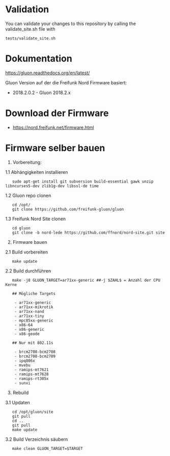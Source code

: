 # Validation

You can validate your changes to this repository by calling the validate_site.sh file with

    tests/validate_site.sh

# Dokumentation

https://gluon.readthedocs.org/en/latest/

Gluon Version auf der die Freifunk Nord Firmware basiert:

* 2018.2.0.2 - Gluon 2018.2.x

# Download der Firmware

* https://nord.freifunk.net/firmware.html

# Firmware selber bauen

1. Vorbereitung:

  1.1 Abhängigkeiten installieren

       sudo apt-get install git subversion build-essential gawk unzip libncurses5-dev zlib1g-dev libssl-de time

  1.2 Gluon repo clonen

       cd /opt/
       git clone https://github.com/freifunk-gluon/gluon

  1.3 Freifunk Nord Site clonen

       cd gluon
       git clone -b nord-lede https://github.com/ffnord/nord-site.git site

2. Firmware bauen

  2.1 Build vorbereiten

       make update

  2.2 Build durchführen

       make -j8 GLUON_TARGET=ar71xx-generic ##-j $ZAHL$ = Anzahl der CPU Kerne

       ## Mögliche Targets

        - ar71xx-generic
        - ar71xx-mikrotik
        - ar71xx-nand
        - ar71xx-tiny
        - mpc85xx-generic
        - x86-64
        - x86-generic
        - x86-geode
       
       ## Nur mit 802.11s
       
        - brcm2708-bcm2708
        - brcm2708-bcm2709
        - ipq806x
        - mvebu
        - ramips-mt7621
        - ramips-mt7628
        - ramips-rt305x
        - sunxi

3. Rebuild

  3.1 Updaten

       cd /opt/gluon/site
       git pull
       cd ..
       git pull
       make update

  3.2 Build Verzeichnis säubern

       make clean GLUON_TARGET=$TARGET
